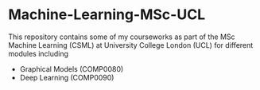 # Machine-Learning-MSc-UCL
This repository contains some of my courseworks as part of the MSc Machine Learning (CSML) at University College London (UCL) for different modules including 
- Graphical Models (COMP0080)
- Deep Learning (COMP0090)

